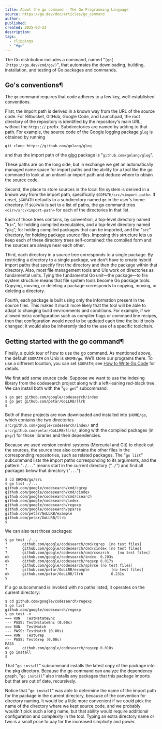 ```yaml
---
title: About the go command - The Go Programming Language
source: https://go.dev/doc/articles/go_command
author: 
published: 
created: 2025-03-23
description: 
tags:
  - clippings
  - "#go"
---
```

The Go distribution includes a command, named "`[go](https://go.dev/cmd/go/)`", that automates the downloading, building, installation, and testing of Go packages and commands.

## Go's conventions¶

The `go` command requires that code adheres to a few key, well-established conventions.

First, the import path is derived in a known way from the URL of the source code. For Bitbucket, GitHub, Google Code, and Launchpad, the root directory of the repository is identified by the repository's main URL, without the `https://` prefix. Subdirectories are named by adding to that path. For example, the source code of the Google logging package `glog` is obtained by running

```
git clone https://github.com/golang/glog
```
and thus the import path of the [glog](https://pkg.go.dev/github.com/golang/glog) package is "`github.com/golang/glog`".

These paths are on the long side, but in exchange we get an automatically managed name space for import paths and the ability for a tool like the go command to look at an unfamiliar import path and deduce where to obtain the source code.

Second, the place to store sources in the local file system is derived in a known way from the import path, specifically `$GOPATH/src/<import-path>`. If unset, `$GOPATH` defaults to a subdirectory named `go` in the user's home directory. If `$GOPATH` is set to a list of paths, the go command tries `<dir>/src/<import-path>` for each of the directories in that list.

Each of those trees contains, by convention, a top-level directory named "`bin`", for holding compiled executables, and a top-level directory named "`pkg`", for holding compiled packages that can be imported, and the "`src`" directory, for holding package source files. Imposing this structure lets us keep each of these directory trees self-contained: the compiled form and the sources are always near each other.

Third, each directory in a source tree corresponds to a single package. By restricting a directory to a single package, we don't have to create hybrid import paths that specify first the directory and then the package within that directory. Also, most file management tools and UIs work on directories as fundamental units. Tying the fundamental Go unit—the package—to file system structure means that file system tools become Go package tools. Copying, moving, or deleting a package corresponds to copying, moving, or deleting a directory.

Fourth, each package is built using only the information present in the source files. This makes it much more likely that the tool will be able to adapt to changing build environments and conditions. For example, if we allowed extra configuration such as compiler flags or command line recipes, then that configuration would need to be updated each time the build tools changed; it would also be inherently tied to the use of a specific toolchain.

## Getting started with the go command¶

Finally, a quick tour of how to use the go command. As mentioned above, the default `$GOPATH` on Unix is `$HOME/go`. We'll store our programs there. To use a different location, you can set `$GOPATH`; see [How to Write Go Code](https://go.dev/doc/code.html) for details.

We first add some source code. Suppose we want to use the indexing library from the codesearch project along with a left-leaning red-black tree. We can install both with the "`go get`" subcommand:

```
$ go get github.com/google/codesearch/index
$ go get github.com/petar/GoLLRB/llrb
$
```

Both of these projects are now downloaded and installed into `$HOME/go`, which contains the two directories `src/github.com/google/codesearch/index/` and `src/github.com/petar/GoLLRB/llrb/`, along with the compiled packages (in `pkg/`) for those libraries and their dependencies.

Because we used version control systems (Mercurial and Git) to check out the sources, the source tree also contains the other files in the corresponding repositories, such as related packages. The "`go list`" subcommand lists the import paths corresponding to its arguments, and the pattern "`./...`" means start in the current directory ("`./`") and find all packages below that directory ("`...`"):

```
$ cd $HOME/go/src
$ go list ./...
github.com/google/codesearch/cmd/cgrep
github.com/google/codesearch/cmd/cindex
github.com/google/codesearch/cmd/csearch
github.com/google/codesearch/index
github.com/google/codesearch/regexp
github.com/google/codesearch/sparse
github.com/petar/GoLLRB/example
github.com/petar/GoLLRB/llrb
$
```

We can also test those packages:

```
$ go test ./...
?   	github.com/google/codesearch/cmd/cgrep	[no test files]
?   	github.com/google/codesearch/cmd/cindex	[no test files]
?   	github.com/google/codesearch/cmd/csearch	[no test files]
ok  	github.com/google/codesearch/index	0.203s
ok  	github.com/google/codesearch/regexp	0.017s
?   	github.com/google/codesearch/sparse	[no test files]
?       github.com/petar/GoLLRB/example          [no test files]
ok      github.com/petar/GoLLRB/llrb             0.231s
$
```

If a go subcommand is invoked with no paths listed, it operates on the current directory:

```
$ cd github.com/google/codesearch/regexp
$ go list
github.com/google/codesearch/regexp
$ go test -v
=== RUN   TestNstateEnc
--- PASS: TestNstateEnc (0.00s)
=== RUN   TestMatch
--- PASS: TestMatch (0.00s)
=== RUN   TestGrep
--- PASS: TestGrep (0.00s)
PASS
ok  	github.com/google/codesearch/regexp	0.018s
$ go install
$
```

That "`go install`" subcommand installs the latest copy of the package into the pkg directory. Because the go command can analyze the dependency graph, "`go install`" also installs any packages that this package imports but that are out of date, recursively.

Notice that "`go install`" was able to determine the name of the import path for the package in the current directory, because of the convention for directory naming. It would be a little more convenient if we could pick the name of the directory where we kept source code, and we probably wouldn't pick such a long name, but that ability would require additional configuration and complexity in the tool. Typing an extra directory name or two is a small price to pay for the increased simplicity and power.